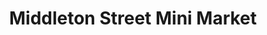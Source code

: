 ---
title: "Middleton Street Mini Market"
url: /derby/middleton-street-mini-market/
shop: convenience
---